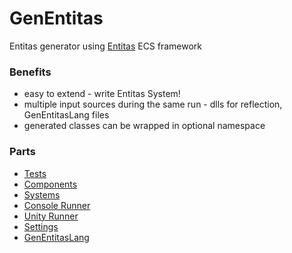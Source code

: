 # GenEntitas
Entitas generator using [Entitas](https://github.com/sschmid/Entitas-CSharp) ECS framework

### Benefits
  - easy to extend - write Entitas System!
  - multiple input sources during the same run - dlls for reflection, GenEntitasLang files
  - generated classes can be wrapped in optional namespace

### Parts
  - [Tests](./Tests)
  - [Components](./ComponentsLib)
  - [Systems](./GenEntitasLib)
  - [Console Runner](./GenEntitas)
  - [Unity Runner](./UnityRunner)
  - [Settings](GenEntitasSettings)
  - [GenEntitasLang](./GenEntitasLang)
